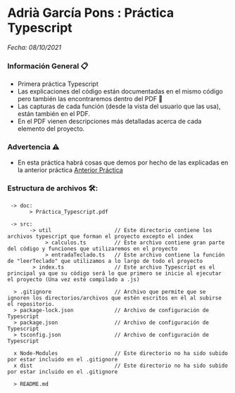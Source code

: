 # Adrià García Pons : Práctica Typescript
_Fecha: 08/10/2021_

### Información General 📋
* Primera práctica Typescript
* Las explicaciones del código están documentadas en el mismo código pero también las encontraremos dentro del PDF 📖   
* Las capturas de cada función (desde la vista del usuario que las usa), están también en el PDF.
* En el PDF vienen descripciones más detalladas acerca de cada elemento del proyecto.

### Advertencia ⚠️
* En esta práctica habrá cosas que demos por hecho de las explicadas en la anterior práctica [Anterior Práctica](https://github.com/garciaponsadri/PrimerProyecto)

### Estructura de archivos 🛠️:

     -> doc:
           > Práctica_Typescript.pdf
      
     -> src:
           -> util                    // Este directorio contiene los archivos typescript que forman el proyecto excepto el index
                > calculos.ts         // Este archivo contiene gran parte del código y funciones que utilizaremos en el proyecto
                > entradaTeclado.ts   // Este archivo contiene la función de "leerTeclado" que utilizamos a lo largo de todo el proyecto
            > index.ts                // Este archivo Typescript es el principal ya que su código será lo que primero se inicie al ejecutar el proyecto (Una vez esté compilado a .js)
            
      > .gitignore                    // Archivo que permite que se ignoren los directorios/archivos que estén escritos en él al subirse el repositorio.
      > package-lock.json             // Archivo de configuración de Typescript
      > package.json                  // Archivo de configuración de Typescript 
      > tsconfig.json                 // Archivo de configuración de Typescript
      
      x Node-Modules                  // Este directorio no ha sido subido por estar incluido en el .gitignore
      x dist                          // Este directorio no ha sido subido por estar incluido en el .gitignore
          
      > README.md
